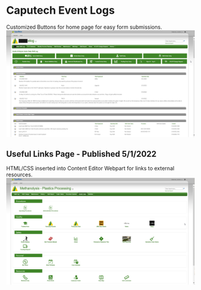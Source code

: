 # Caputech Event Logs
Customized Buttons for home page for easy form submissions.
![Caputech Home](https://github.com/JordonOsborne/Eastman/blob/main/Caputech/CaputechHome.png)

## Useful Links Page - Published 5/1/2022
HTML/CSS inserted into Content Editor Webpart for links to external resources.
![Caputech Useful Links](https://github.com/JordonOsborne/Eastman/blob/main/Caputech/CaputechUsefulLinks.png)
